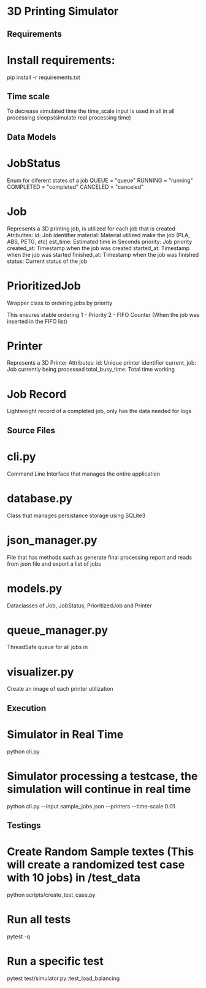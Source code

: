 # 3D Printing Simulator

## Requirements

# Install requirements:
pip install -r requirements.txt


## Time scale
To decrease simulated time the time_scale input is used in all in all processing sleeps(simulate real processing time)

## Data Models

# JobStatus
 Enum for diferent states of a job
    QUEUE = "queue"
    RUNNING = "running"
    COMPLETED = "completed"
    CANCELED = "canceled"

# Job
Represents a 3D printing job, is utilized for each job that is created
Atributtes:
    id: Job identifier
    material: Material utilized make the job (PLA, ABS, PETG, etc)
    est_time: Estimated time in Seconds
    priority: Job priority
    created_at: Timestamp when the job was created
    started_at: Timestamp when the job was started
    finished_at: Timestamp when the job was finished
    status: Current status of the job

# PrioritizedJob 
Wrapper class to ordering jobs by priority

This ensures stable ordering
    1 - Priority
    2 - FIFO Counter (When the job was inserted in the FIFO list)

# Printer
Represents a 3D Printer
Attributes:
    id: Unique printer identifier
    current_job: Job currently being processed
    total_busy_time: Total time working

# Job Record
Lightweight record of a completed job, only has the data needed for logs

## Source Files

# cli.py
Command Line Interface that manages the entire application
# database.py 
Class that manages persistance storage using SQLite3
# json_manager.py
File that has methods such as generate final processing report and reads from json file and export a list of jobs
# models.py
Dataclasses of Job, JobStatus, PrioritizedJob and Printer
# queue_manager.py
ThreadSafe queue for all jobs in
# visualizer.py
Create an image of each printer utilization

## Execution

# Simulator in Real Time
python cli.py

# Simulator processing a testcase, the simulation will continue in real time
python cli.py --input sample_jobs.json --printers --time-scale 0.01


## Testings

# Create Random Sample textes (This will create a randomized test case with 10 jobs) in /test_data 
python scripts/create_test_case.py 

# Run all tests
pytest -q 

# Run a specific test 
pytest test/simulator.py::test_load_balancing
